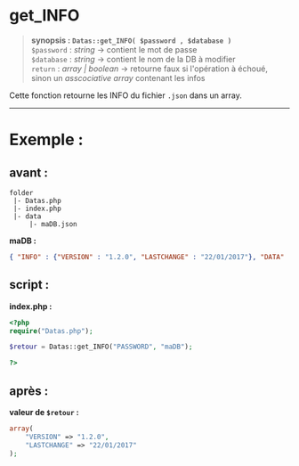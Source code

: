 # get_INFO  

> **synopsis : `Datas::get_INFO( $password , $database )`**  
> `$password` : *string* -> contient le mot de passe  
> `$database` : *string* -> contient le nom de la DB à modifier  
> `return` : *array | boolean* -> retourne faux si l'opération à échoué, sinon un *asscociative array* contenant les infos  

Cette fonction retourne les INFO du fichier `.json` dans un array. 

---

# Exemple :   

## avant :  
  
```
folder
 |- Datas.php
 |- index.php
 |- data
     |- maDB.json
```
**maDB :**  

```JSON
{ "INFO" : {"VERSION" : "1.2.0", "LASTCHANGE" : "22/01/2017"}, "DATA" : [{"PAYS" : "FRANCE", "CONTINENT" : "EUROPE"}]}
```

## script :

**index.php :**  

```php
<?php
require("Datas.php");

$retour = Datas::get_INFO("PASSWORD", "maDB");

?>
```

## après :

**valeur de `$retour` :**  

```php
array(
    "VERSION" => "1.2.0",
    "LASTCHANGE" => "22/01/2017"
);
```